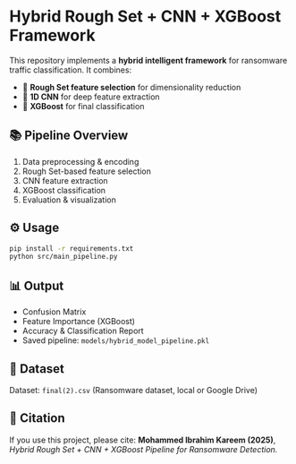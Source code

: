 # Hybrid Rough Set + CNN + XGBoost Framework

This repository implements a **hybrid intelligent framework** for ransomware traffic classification.
It combines:
- 🧩 **Rough Set feature selection** for dimensionality reduction
- 🧠 **1D CNN** for deep feature extraction
- 🚀 **XGBoost** for final classification

## 📚 Pipeline Overview
1. Data preprocessing & encoding  
2. Rough Set-based feature selection  
3. CNN feature extraction  
4. XGBoost classification  
5. Evaluation & visualization  

## ⚙️ Usage
```bash
pip install -r requirements.txt
python src/main_pipeline.py
```

## 📊 Output
- Confusion Matrix  
- Feature Importance (XGBoost)  
- Accuracy & Classification Report  
- Saved pipeline: `models/hybrid_model_pipeline.pkl`

## 🧠 Dataset
Dataset: `final(2).csv` (Ransomware dataset, local or Google Drive)

## 🧾 Citation
If you use this project, please cite:
**Mohammed Ibrahim Kareem (2025)**, *Hybrid Rough Set + CNN + XGBoost Pipeline for Ransomware Detection.*
